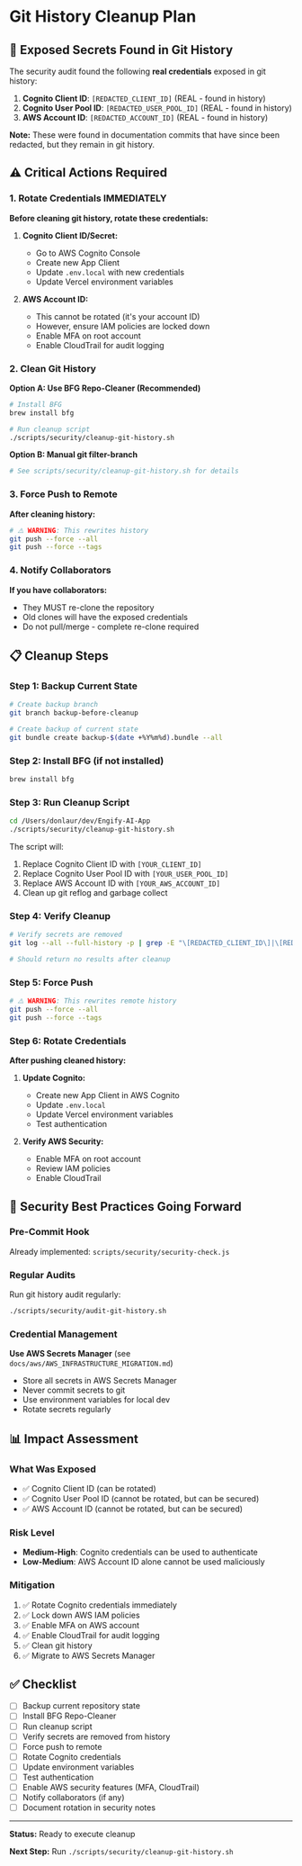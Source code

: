 # Git History Cleanup Plan

## 🚨 Exposed Secrets Found in Git History

The security audit found the following **real credentials** exposed in git history:

1. **Cognito Client ID**: `[REDACTED_CLIENT_ID]` (REAL - found in history)
2. **Cognito User Pool ID**: `[REDACTED_USER_POOL_ID]` (REAL - found in history)
3. **AWS Account ID**: `[REDACTED_ACCOUNT_ID]` (REAL - found in history)

**Note:** These were found in documentation commits that have since been redacted, but they remain in git history.

## ⚠️ Critical Actions Required

### 1. Rotate Credentials IMMEDIATELY

**Before cleaning git history, rotate these credentials:**

1. **Cognito Client ID/Secret:**
   - Go to AWS Cognito Console
   - Create new App Client
   - Update `.env.local` with new credentials
   - Update Vercel environment variables

2. **AWS Account ID:**
   - This cannot be rotated (it's your account ID)
   - However, ensure IAM policies are locked down
   - Enable MFA on root account
   - Enable CloudTrail for audit logging

### 2. Clean Git History

**Option A: Use BFG Repo-Cleaner (Recommended)**

```bash
# Install BFG
brew install bfg

# Run cleanup script
./scripts/security/cleanup-git-history.sh
```

**Option B: Manual git filter-branch**

```bash
# See scripts/security/cleanup-git-history.sh for details
```

### 3. Force Push to Remote

**After cleaning history:**

```bash
# ⚠️ WARNING: This rewrites history
git push --force --all
git push --force --tags
```

### 4. Notify Collaborators

**If you have collaborators:**

- They MUST re-clone the repository
- Old clones will have the exposed credentials
- Do not pull/merge - complete re-clone required

## 📋 Cleanup Steps

### Step 1: Backup Current State

```bash
# Create backup branch
git branch backup-before-cleanup

# Create backup of current state
git bundle create backup-$(date +%Y%m%d).bundle --all
```

### Step 2: Install BFG (if not installed)

```bash
brew install bfg
```

### Step 3: Run Cleanup Script

```bash
cd /Users/donlaur/dev/Engify-AI-App
./scripts/security/cleanup-git-history.sh
```

The script will:

1. Replace Cognito Client ID with `[YOUR_CLIENT_ID]`
2. Replace Cognito User Pool ID with `[YOUR_USER_POOL_ID]`
3. Replace AWS Account ID with `[YOUR_AWS_ACCOUNT_ID]`
4. Clean up git reflog and garbage collect

### Step 4: Verify Cleanup

```bash
# Verify secrets are removed
git log --all --full-history -p | grep -E "\[REDACTED_CLIENT_ID\]|\[REDACTED_USER_POOL_ID\]|\[REDACTED_ACCOUNT_ID\]"

# Should return no results after cleanup
```

### Step 5: Force Push

```bash
# ⚠️ WARNING: This rewrites remote history
git push --force --all
git push --force --tags
```

### Step 6: Rotate Credentials

**After pushing cleaned history:**

1. **Update Cognito:**
   - Create new App Client in AWS Cognito
   - Update `.env.local`
   - Update Vercel environment variables
   - Test authentication

2. **Verify AWS Security:**
   - Enable MFA on root account
   - Review IAM policies
   - Enable CloudTrail

## 🔐 Security Best Practices Going Forward

### Pre-Commit Hook

Already implemented: `scripts/security/security-check.js`

### Regular Audits

Run git history audit regularly:

```bash
./scripts/security/audit-git-history.sh
```

### Credential Management

**Use AWS Secrets Manager** (see `docs/aws/AWS_INFRASTRUCTURE_MIGRATION.md`)

- Store all secrets in AWS Secrets Manager
- Never commit secrets to git
- Use environment variables for local dev
- Rotate secrets regularly

## 📊 Impact Assessment

### What Was Exposed

- ✅ Cognito Client ID (can be rotated)
- ✅ Cognito User Pool ID (cannot be rotated, but can be secured)
- ✅ AWS Account ID (cannot be rotated, but can be secured)

### Risk Level

- **Medium-High**: Cognito credentials can be used to authenticate
- **Low-Medium**: AWS Account ID alone cannot be used maliciously

### Mitigation

1. ✅ Rotate Cognito credentials immediately
2. ✅ Lock down AWS IAM policies
3. ✅ Enable MFA on AWS account
4. ✅ Enable CloudTrail for audit logging
5. ✅ Clean git history
6. ✅ Migrate to AWS Secrets Manager

## ✅ Checklist

- [ ] Backup current repository state
- [ ] Install BFG Repo-Cleaner
- [ ] Run cleanup script
- [ ] Verify secrets are removed from history
- [ ] Force push to remote
- [ ] Rotate Cognito credentials
- [ ] Update environment variables
- [ ] Test authentication
- [ ] Enable AWS security features (MFA, CloudTrail)
- [ ] Notify collaborators (if any)
- [ ] Document rotation in security notes

---

**Status:** Ready to execute cleanup

**Next Step:** Run `./scripts/security/cleanup-git-history.sh`
